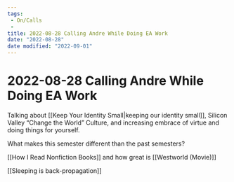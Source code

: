 ```yaml
---
tags:
 - On/Calls
 - 
title: 2022-08-28 Calling Andre While Doing EA Work
date: "2022-08-28"
date modified: "2022-09-01"
---
```


# 2022-08-28 Calling Andre While Doing EA Work
Talking about [[Keep Your Identity Small|keeping our identity small]], Silicon Valley “Change the World” Culture, and increasing embrace of virtue and doing things for yourself.

What makes this semester different than the past semesters?

[[How I Read Nonfiction Books]] and how great is [[Westworld (Movie)]]

[[Sleeping is back-propagation]]
